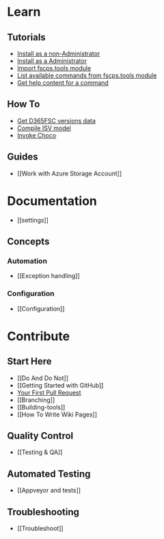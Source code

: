 # **Learn**
## **Tutorials**
* [Install as a non-Administrator](https://github.com/fscpscollaborative/fscps.tools/wiki/Tutorial-Install-Non-Administrator)
* [Install as a Administrator](https://github.com/fscpscollaborative/fscps.tools/wiki/Tutorial-Install-Administrator)
* [Import fscps.tools module](https://github.com/fscpscollaborative/fscps.tools/wiki/Tutorial-Import-Module)
* [List available commands from fscps.tools module](https://github.com/fscpscollaborative/fscps.tools/wiki/Tutorial-List-Commands)
* [Get help content for a command](https://github.com/fscpscollaborative/fscps.tools/wiki/Tutorial-Show-Help)

## **How To**
* [Get D365FSC versions data](https://github.com/fscpscollaborative/fscps.tools/wiki/How-To-Get-D365FSCVersion-List)
* [Compile ISV model](https://github.com/fscpscollaborative/fscps.tools/wiki/How-To-Compile-ISV-model)
* [Invoke Choco](https://github.com/fscpscollaborative/fscps.tools/wiki/How-To-Use-Choco)

## **Guides**
* [[Work with Azure Storage Account]]


# **Documentation**
* [[settings]]

## **Concepts**

### **Automation**
* [[Exception handling]]

### **Configuration**
* [[Configuration]]

# **Contribute**

## **Start Here**
* [[Do And Do Not]]
* [[Getting Started with GitHub]]
* [Your First Pull Request](https://github.com/sqlcollaborative/dbatools/wiki/Your-First-Pull-Request)
* [[Branching]]
* [[Building-tools]]
* [[How To Write Wiki Pages]]

## **Quality Control**
* [[Testing & QA]]

## **Automated Testing**
* [[Appveyor and tests]]

## **Troubleshooting**
* [[Troubleshoot]]